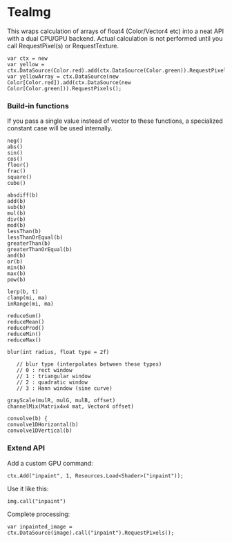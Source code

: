 # TeaImg 

This wraps calculation of arrays of float4 (Color/Vector4 etc) into a neat API with a dual CPU/GPU backend.
Actual calculation is not performed until you call RequestPixel(s) or RequestTexture.

    var ctx = new 
    var yellow = ctx.DataSource(Color.red).add(ctx.DataSource(Color.green)).RequestPixel(); 
    var yellowArray = ctx.DataSource(new Color[Color.red]).add(ctx.DataSource(new Color[Color.green])).RequestPixels();


### Build-in functions

If you pass a single value instead of vector to these functions, a specialized constant case will be used internally.

```
neg() 
abs()
sin() 
cos() 
floor() 
frac()
square() 
cube() 

absdiff(b)
add(b)
sub(b)
mul(b)
div(b)
mod(b)
lessThan(b)
lessThanOrEqual(b)
greaterThan(b)
greaterThanOrEqual(b) 
and(b) 
or(b)
min(b)
max(b)
pow(b)

lerp(b, t) 
clamp(mi, ma)
inRange(mi, ma)

reduceSum()
reduceMean()
reduceProd()
reduceMin()
reduceMax()

blur(int radius, float type = 2f)
   
   // blur type (interpolates between these types)
   // 0 : rect window
   // 1 : triangular window
   // 2 : quadratic window
   // 3 : Hann window (sine curve)

grayScale(mulR, mulG, mulB, offset)
channelMix(Matrix4x4 mat, Vector4 offset) 

convolve(b) {
convolve1DHorizontal(b)
convolve1DVertical(b)

```

### Extend API

Add a custom GPU command:

    ctx.Add("inpaint", 1, Resources.Load<Shader>("inpaint"));

Use it like this:

    img.call("inpaint")

Complete processing:

    var inpainted_image = ctx.DataSource(image).call("inpaint").RequestPixels();

